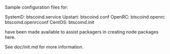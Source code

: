 Sample configuration files for:

SystemD: btscoind.service
Upstart: btscoind.conf
OpenRC:  btscoind.openrc
         btscoind.openrcconf
CentOS:  btscoind.init

have been made available to assist packagers in creating node packages here.

See doc/init.md for more information.
